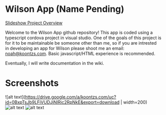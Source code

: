 # Wilson App (Name Pending)

[Slideshow Project Overview](https://drive.google.com/open?id=1aMAVzhKJyau7Vcu4zmMJIr0zfJ9p8sFoSFUgTzjiidc)

Welcome to the Wilson App github repository! This app is coded using a typescript cordova project in visual studio. One of the goals of this project is for it to be maintainable be someone other than me, so if you are intrested in developing an app for Wilson please shoot me an email: noah@koontzs.com. Basic javascript/HTML experience is recommended.

Eventually, I will write documentation in the wiki.

# Screenshots

![alt text](https://drive.google.com/a/koontzs.com/uc?id=0BxpTsJb9LFiVUDJjNlRic2RpNkE&export=download | width=200)
![alt text](https://drive.google.com/a/koontzs.com/uc?id=0BxpTsJb9LFiVdGp0TzJLQzQyZkU&export=download)
![alt text](https://drive.google.com/a/koontzs.com/uc?id=0BxpTsJb9LFiVUzRiSnZIYjdlRUU&export=download)